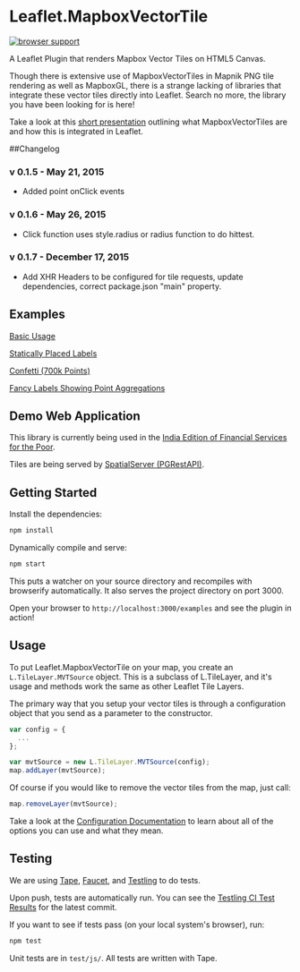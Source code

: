 Leaflet.MapboxVectorTile
========================

[![browser support](https://ci.testling.com/spatialserver/Leaflet.MapboxVectorTile.png)
](https://ci.testling.com/spatialserver/Leaflet.MapboxVectorTile)

A Leaflet Plugin that renders Mapbox Vector Tiles on HTML5 Canvas.

Though there is extensive use of MapboxVectorTiles in Mapnik PNG tile rendering as well as MapboxGL, there is a strange lacking of libraries that integrate these vector tiles directly into Leaflet. Search no more, the library you have been looking for is here!

Take a look at this [short presentation](https://speakerdeck.com/hallahan/leaflet-vector-tiles) outlining what MapboxVectorTiles are and how this is integrated in Leaflet.


##Changelog

### v 0.1.5 - May 21, 2015
*  Added point onClick events


### v 0.1.6 - May 26, 2015
*  Click function uses style.radius or radius function to do hittest.

### v 0.1.7 - December 17, 2015
*  Add XHR Headers to be configured for tile requests, update dependencies, correct package.json "main" property.

## Examples

[Basic Usage](http://spatialserver.github.io/Leaflet.MapboxVectorTile/examples/basic.html)

[Statically Placed Labels](http://spatialserver.github.io/Leaflet.MapboxVectorTile/examples/static-label.html)

[Confetti (700k Points)](http://spatialserver.github.io/Leaflet.MapboxVectorTile/examples/confetti.html)

[Fancy Labels Showing Point Aggregations](http://spatialserver.github.io/Leaflet.MapboxVectorTile/examples/india-aggregations.html)

## Demo Web Application

This library is currently being used in the [India Edition of Financial Services for the Poor](http://fspmaps.com/india).

Tiles are being served by [SpatialServer (PGRestAPI)](https://github.com/spatialdev/PGRestAPI).

## Getting Started

Install the dependencies:

```sh
npm install
```

Dynamically compile and serve:

```sh
npm start
```

This puts a watcher on your source directory and recompiles with browserify automatically. It also serves the project directory on port 3000.

Open your browser to `http://localhost:3000/examples` and see the plugin in action!

## Usage

To put Leaflet.MapboxVectorTile on your map, you create an `L.TileLayer.MVTSource` object. This is a subclass of L.TileLayer, and it's usage and methods work the same as other Leaflet Tile Layers.

The primary way that you setup your vector tiles is through a configuration object that you send as a parameter to the constructor.

```js
var config = {
  ...
};

var mvtSource = new L.TileLayer.MVTSource(config);
map.addLayer(mvtSource);
```

Of course if you would like to remove the vector tiles from the map, just call:

```js
map.removeLayer(mvtSource);
```

Take a look at the [Configuration Documentation](docs/configuration.md) to learn about all of the options you can use and what they mean.

## Testing

We are using [Tape](https://www.npmjs.org/package/tape), [Faucet](https://github.com/substack/faucet), and [Testling](https://ci.testling.com/) to do tests.

Upon push, tests are automatically run. You can see the [Testling CI Test Results](https://ci.testling.com/spatialserver/Leaflet.MapboxVectorTile) for the latest commit.

If you want to see if tests pass (on your local system's browser), run:

```js
npm test
```

Unit tests are in `test/js/`. All tests are written with Tape.
